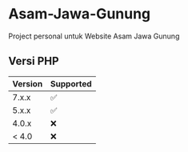 # Asam-Jawa-Gunung
Project personal untuk Website Asam Jawa Gunung

## Versi PHP

| Version | Supported          |
| ------- | ------------------ |
| 7.x.x   | :white_check_mark: |
| 5.x.x   | :white_check_mark: |
| 4.0.x   | :x:                |
| < 4.0   | :x:                |

